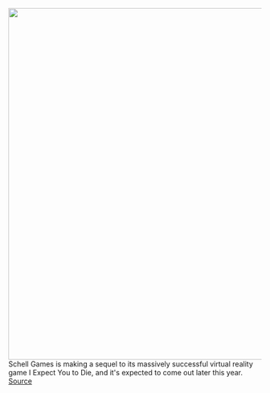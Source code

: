 <img src='https://cdn.vox-cdn.com/thumbor/KPoTYwthWehY6h9gtCzf4WY1V00=/0x0:1280x720/1200x800/filters:focal(910x185:1114x389)/cdn.vox-cdn.com/uploads/chorus_image/image/68729281/I_Expect_You_To_Die_2.0.png' width='700px' /><br/>
Schell Games is making a sequel to its massively successful virtual reality game I Expect You to Die, and it's expected to come out later this year.
<a href='https://www.theverge.com/2021/1/27/22252566/i-expect-you-to-die-sequel-announced-vr-game-release-date'> Source <a/>
